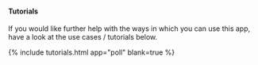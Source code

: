#### Tutorials

If you would like further help with the ways in which you can use this app, have a look at the use cases / tutorials below.

{% include tutorials.html app="poll" blank=true %}